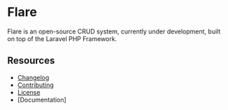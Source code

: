 # Flare
Flare is an open-source CRUD system, currently under development, built on top of the Laravel PHP Framework.



## Resources

- [Changelog](CHANGELOG.md)
- [Contributing](CONTRIBUTING.md)
- [License](LICENSE.md)
- [Documentation]
